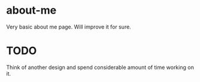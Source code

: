 about-me
========

Very basic about me page. Will improve it for sure.

TODO
========

Think of another design and spend considerable amount of time working on it.


